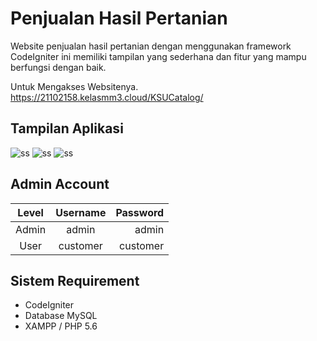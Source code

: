 # Penjualan Hasil Pertanian
Website penjualan hasil pertanian dengan menggunakan framework CodeIgniter ini memiliki tampilan yang sederhana dan fitur yang mampu berfungsi dengan baik.

Untuk Mengakses Websitenya. 
https://21102158.kelasmm3.cloud/KSUCatalog/

## Tampilan Aplikasi
![ss](asset/ss1.png)
![ss](asset/ss2.png)
![ss](asset/ss3.png)

## Admin Account
| Level |  Username | Password |
|:-----:|:---------:|---------:|
| Admin |  admin    | admin    |
| User  |  customer | customer |

## Sistem Requirement
- CodeIgniter
- Database MySQL
- XAMPP / PHP 5.6

